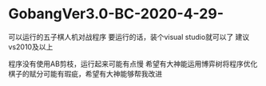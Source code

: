 # GobangVer3.0-BC-2020-4-29-
可以运行的五子棋人机对战程序
要运行的话，装个visual studio就可以了
建议vs2010及以上

程序没有使用AB剪枝，运行起来可能有点慢
希望有大神能运用博弈树将程序优化
棋子的赋分可能有瑕疵，希望有大神能够帮我改进

